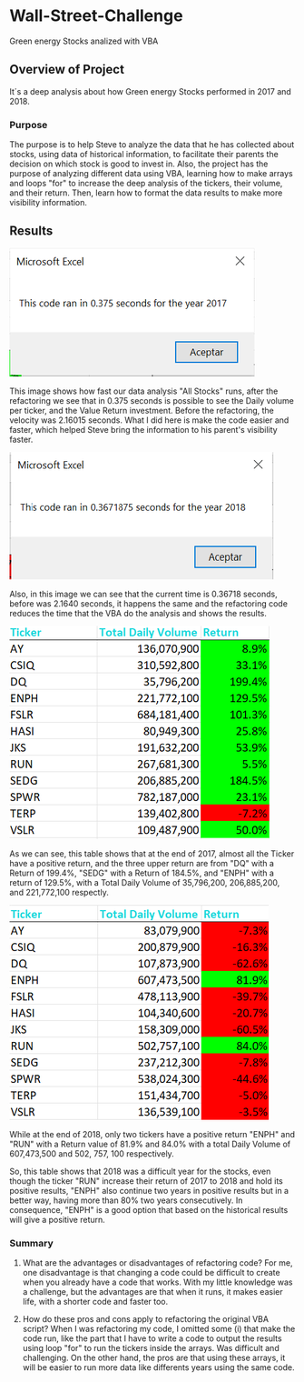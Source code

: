 # Wall-Street-Challenge
Green energy Stocks analized with VBA

## Overview of Project 
It´s a deep analysis about how Green energy Stocks performed in 2017 and 2018.

### Purpose 
The purpose is to help Steve to analyze the data that he has collected about stocks, using data of historical information, to facilitate their parents the decision on which stock is good to invest in. Also, the project has the purpose of analyzing different data using VBA, learning how to make arrays and loops "for" to increase the deep analysis of the tickers, their volume, and their return. Then, learn how to format the data results to make more visibility information.

## Results 
![VBA_Challenge_2017](VBA_Challenge_2017.png)

This image shows how fast our data analysis "All Stocks" runs, after the refactoring we see that in 0.375 seconds is possible to see the Daily volume per ticker, and the Value Return investment. Before the refactoring, the velocity was 2.16015 seconds. What I did here is make the code easier and faster, which helped Steve bring the information to his parent's visibility faster. 

![VBA_Challenge_2018](VBA_Challenge_2018.png)

Also, in this image we can see that the current time is 0.36718 seconds, before was 2.1640 seconds, it happens the same and the refactoring code reduces the time that the VBA do the analysis and shows the results.

![VBA_Challenge_2017_table](VBA_Challenge_2017_table.png)

As we can see, this table shows that at the end of 2017, almost all the Ticker have a positive return, and the three upper return are from "DQ" with a Return of 199.4%, "SEDG" with a  Return  of 184.5%, and "ENPH" with a return of 129.5%, with a Total Daily Volume of 35,796,200,  206,885,200,  and 221,772,100 respectly. 

![VBA_Challenge_2018_table](VBA_Challenge_2018_table.png)

While at the end of 2018, only two tickers have a positive return "ENPH" and "RUN" with a Return value of 81.9% and 84.0% with a total Daily Volume of 607,473,500 and 502, 757, 100 respectively.

So, this table shows that 2018 was a difficult year for the stocks, even though the ticker "RUN" increase their return of 2017 to 2018 and hold its positive results, "ENPH" also continue two years in positive results but in a better way, having more than 80% two years consecutively.   In consequence, "ENPH" is a good option that based on the historical results will give a positive return.

### Summary

1. What are the advantages or disadvantages of refactoring code?
For me, one disadvantage is that changing a code could be difficult to create when you already have a code that works. With my little knowledge was a challenge, but the advantages are that when it runs, it makes easier life, with a shorter code and faster too. 

2. How do these pros and cons apply to refactoring the original VBA script?
When I was refactoring my code, I omitted some (i) that make the code run, like the part that I have to write a code to output the results using loop "for" to run the tickers inside the arrays. Was difficult and challenging.
On the other hand, the pros are that using these arrays, it will be easier to run more data like differents years using the same code.  

